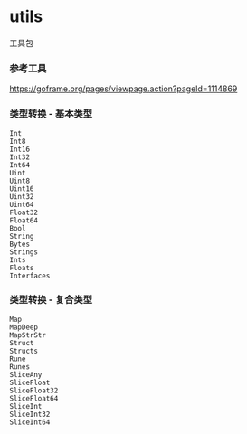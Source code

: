# utils

工具包

### 参考工具

https://goframe.org/pages/viewpage.action?pageId=1114869

### 类型转换 - 基本类型

```
Int
Int8
Int16
Int32
Int64
Uint
Uint8
Uint16
Uint32
Uint64
Float32
Float64
Bool
String
Bytes
Strings
Ints
Floats
Interfaces
```

### 类型转换 - 复合类型

```
Map
MapDeep
MapStrStr
Struct
Structs
Rune
Runes
SliceAny
SliceFloat
SliceFloat32
SliceFloat64
SliceInt
SliceInt32
SliceInt64
``` 